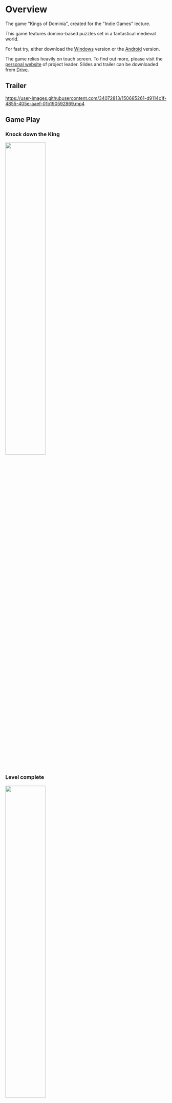 # Overview
The game "Kings of Dominia", created for the "Indie Games" lecture.

This game features domino-based puzzles set in a fantastical medieval world. 

For fast try, either download the [Windows](https://alexanderepple.de/wp-content/uploads/2020/04/Windows.zip) version or the [Android](https://alexanderepple.de/wp-content/uploads/2020/04/Android.zip) version. 

The game relies heavily on touch screen. To find out more, please visit the [personal website](https://alexanderepple.de/portfolio/kings-of-dominia/) of project leader. Slides and trailer can be downloaded from [Drive](https://drive.google.com/drive/folders/14YgK6Eb_6xhRdhS2C4JcsJXGS_BHzF6d?usp=sharing).


## Trailer

https://user-images.githubusercontent.com/34072813/150685261-d9114c1f-4855-405e-aaef-01b190592869.mp4



## Game Play

### Knock down the King
<img src="https://user-images.githubusercontent.com/34072813/150656674-f44be52a-3049-4a81-89ce-4c07fdfea259.PNG" width=50% height=50%>


### Level complete
<img src="https://user-images.githubusercontent.com/34072813/150656810-da3e8283-a2af-45f2-a70b-3e501fa6e271.PNG" width=50% height=50%>


### Draw a line, along which dominoes are placed
<img src="https://user-images.githubusercontent.com/34072813/150656839-f9da6f0e-d027-44fa-8504-8c2329c3118e.PNG" width=50% height=50%>


### Drawing finished
<img src="https://user-images.githubusercontent.com/34072813/150656849-f07699d0-6cfb-4da6-900c-086126a2a96f.PNG" width=50% height=50%>


### Upgrade dominoes
<img src="https://user-images.githubusercontent.com/34072813/150656854-5256a913-d4e0-47b8-b7dd-3697e7f61ae7.PNG" width=50% height=50%>


### Fire the cannon
<img src="https://user-images.githubusercontent.com/34072813/150656860-95d371cc-d8f5-44be-bdac-7aef0043b09c.PNG" width=50% height=50%>


### UI overview
<img src="https://user-images.githubusercontent.com/34072813/150656868-80855f33-7045-4a8d-9352-16098309a4d6.PNG" width=50% height=50%>

